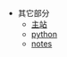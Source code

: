 * 其它部分
	* [主站](https://honorblog.cn/#) 
	* [python](https://python.wfyblog.cn) 
	* [notes](https://notes.wfyblog.cn)
  

  
